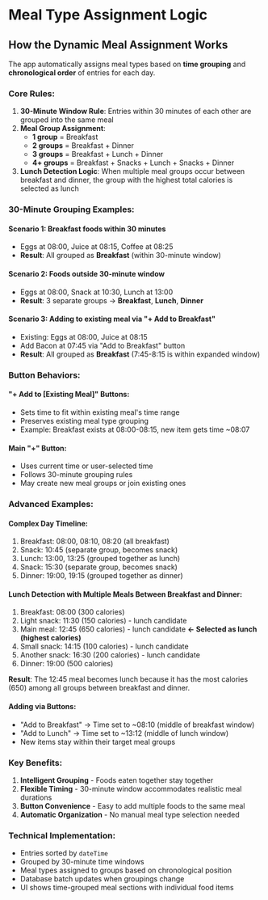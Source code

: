 # Meal Type Assignment Logic

## How the Dynamic Meal Assignment Works

The app automatically assigns meal types based on **time grouping** and **chronological order** of entries for each day.

### Core Rules:

1. **30-Minute Window Rule**: Entries within 30 minutes of each other are grouped into the same meal
2. **Meal Group Assignment**:
   - **1 group** = Breakfast
   - **2 groups** = Breakfast + Dinner
   - **3 groups** = Breakfast + Lunch + Dinner  
   - **4+ groups** = Breakfast + Snacks + Lunch + Snacks + Dinner
3. **Lunch Detection Logic**: When multiple meal groups occur between breakfast and dinner, the group with the highest total calories is selected as lunch

### 30-Minute Grouping Examples:

#### Scenario 1: Breakfast foods within 30 minutes
- Eggs at 08:00, Juice at 08:15, Coffee at 08:25
- **Result**: All grouped as **Breakfast** (within 30-minute window)

#### Scenario 2: Foods outside 30-minute window
- Eggs at 08:00, Snack at 10:30, Lunch at 13:00
- **Result**: 3 separate groups → **Breakfast**, **Lunch**, **Dinner**

#### Scenario 3: Adding to existing meal via "+ Add to Breakfast"
- Existing: Eggs at 08:00, Juice at 08:15
- Add Bacon at 07:45 via "Add to Breakfast" button
- **Result**: All grouped as **Breakfast** (7:45-8:15 is within expanded window)

### Button Behaviors:

#### "+ Add to [Existing Meal]" Buttons:
- Sets time to fit within existing meal's time range
- Preserves existing meal type grouping
- Example: Breakfast exists at 08:00-08:15, new item gets time ~08:07

#### Main "+" Button:
- Uses current time or user-selected time
- Follows 30-minute grouping rules
- May create new meal groups or join existing ones

### Advanced Examples:

#### Complex Day Timeline:
1. Breakfast: 08:00, 08:10, 08:20 (all breakfast)
2. Snack: 10:45 (separate group, becomes snack)
3. Lunch: 13:00, 13:25 (grouped together as lunch)  
4. Snack: 15:30 (separate group, becomes snack)
5. Dinner: 19:00, 19:15 (grouped together as dinner)

#### Lunch Detection with Multiple Meals Between Breakfast and Dinner:
1. Breakfast: 08:00 (300 calories)
2. Light snack: 11:30 (150 calories) - lunch candidate
3. Main meal: 12:45 (650 calories) - lunch candidate **← Selected as lunch (highest calories)**
4. Small snack: 14:15 (100 calories) - lunch candidate
5. Another snack: 16:30 (200 calories) - lunch candidate
6. Dinner: 19:00 (500 calories)

**Result**: The 12:45 meal becomes lunch because it has the most calories (650) among all groups between breakfast and dinner.

#### Adding via Buttons:
- "Add to Breakfast" → Time set to ~08:10 (middle of breakfast window)
- "Add to Lunch" → Time set to ~13:12 (middle of lunch window)
- New items stay within their target meal groups

### Key Benefits:

1. **Intelligent Grouping** - Foods eaten together stay together
2. **Flexible Timing** - 30-minute window accommodates realistic meal durations  
3. **Button Convenience** - Easy to add multiple foods to the same meal
4. **Automatic Organization** - No manual meal type selection needed

### Technical Implementation:

- Entries sorted by `dateTime`
- Grouped by 30-minute time windows
- Meal types assigned to groups based on chronological position
- Database batch updates when groupings change
- UI shows time-grouped meal sections with individual food items